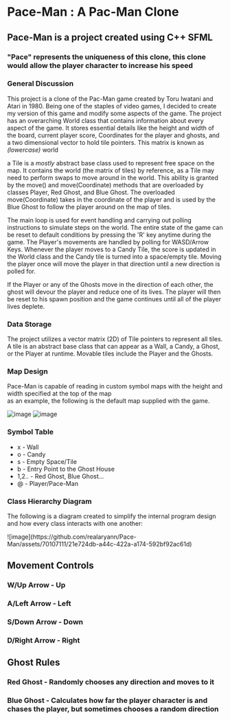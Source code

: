 # Pace-Man : A Pac-Man Clone

## Pace-Man is a project created using C++ SFML 
### "Pace" represents the uniqueness of this clone, this clone would allow the player character to increase his speed

<h3>General Discussion</h3>
<p>This project is a clone of the Pac-Man game created by Toru Iwatani and Atari in 1980. Being one of the staples of video games, I decided to create my version of this game and modify some aspects of the game. The project has an overarching World class that contains information about every aspect of the game. It stores essential details like the height and width of the board, current player score, Coordinates for the player and ghosts, and a two dimensional vector to hold tile pointers. This matrix is known as <i>(lowercase)</i> world</p>

<p>a Tile is a <i>mostly</i> abstract base class used to represent free space on the map. It contains the world (the matrix of tiles) by reference, as a Tile may need to perform swaps to move around in the world. This ability is granted by the move() and move(Coordinate) methods that are overloaded by classes Player, Red Ghost, and Blue Ghost. The overloaded move(Coordinate) takes in the coordinate of the player and is used by the Blue Ghost to follow the player around on the map of tiles.</p>

<p>The main loop is used for event handling and carrying out polling instructions to simulate steps on the world. The entire state of the game can be reset to default conditions by pressing the 'R' key anytime during the game. The Player's movements are handled by polling for WASD/Arrow Keys. Whenever the player moves to a Candy Tile, the score is updated in the World class and the Candy tile is turned into a space/empty tile. Moving the player once will move the player in that direction until a new direction is polled for.</p>

<p>If the Player or any of the Ghosts move in the direction of each other, the ghost will devour the player and reduce one of its lives. The player will then be reset to his spawn position and the game continues until all of the player lives deplete. </p>

<h3>Data Storage</h3>
<p>The project utilizes a vector matrix (2D) of Tile pointers to represent all tiles. A tile is an abstract base class that can appear as a Wall, a Candy, a Ghost, or the Player at runtime. Movable tiles include the Player and the Ghosts.</p>
<h3> Map Design </h3>
<p>Pace-Man is capable of reading in custom symbol maps with the height and width specified at the top of the map<br>
as an example, the following is the default map supplied with the game. </p>

![image](https://github.com/realaryann/Pace-Man/assets/70107111/2c37f038-9b80-472e-8a17-99806f5452d3) 
![image](https://github.com/realaryann/Pace-Man/assets/70107111/7d54eb2d-7150-44e4-b29a-3dc04fca240b)

<h3>Symbol Table</h3>
<ul>
  <li>x - Wall</li>
  <li>o - Candy</li>
  <li>s - Empty Space/Tile</li>
  <li>b - Entry Point to the Ghost House</li>
  <li>1,2.. - Red Ghost, Blue Ghost...</li>
  <li>@ - Player/Pace-Man</li>
</ul>

<h3>Class Hierarchy Diagram</h3>
<p>The following is a diagram created to simplify the internal program design and how every class interacts with one another: </p>
![image](https://github.com/realaryann/Pace-Man/assets/70107111/21e724db-a44c-422a-a174-592bf92ac61d)

<h2>Movement Controls</h2>
<h3>W/Up Arrow - Up</h3>
<h3>A/Left Arrow - Left</h3>
<h3>S/Down Arrow - Down</h3>
<h3>D/Right Arrow - Right</h3>

<h2>Ghost Rules</h2>
<h3>Red Ghost - Randomly chooses any direction and moves to it</h3>
<h3>Blue Ghost - Calculates how far the player character is and chases the player, but sometimes chooses a random direction</h3>







